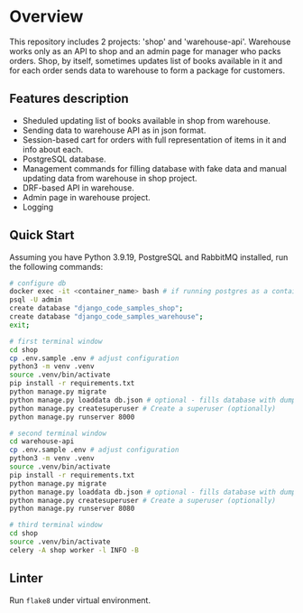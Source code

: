 # Overview

This repository includes 2 projects: 'shop' and 'warehouse-api'. Warehouse works only as an API to shop and an admin  page for manager who packs orders.
Shop, by itself, sometimes updates list of books available in it and for each order sends data to warehouse to form a package for customers. 

## Features description

- Sheduled updating list of books available in shop from warehouse.
- Sending data to warehouse API as in json format.
- Session-based cart for orders with full representation of items in it and info about each.
- PostgreSQL database.
- Management commands for filling database with fake data and manual updating data from warehouse in shop project.
- DRF-based API in warehouse.
- Admin page in warehouse project.
- Logging

## Quick Start

Assuming you have Python 3.9.19, PostgreSQL and RabbitMQ installed, run the following commands:

```sh
# configure db
docker exec -it <container_name> bash # if running postgres as a container
psql -U admin
create database "django_code_samples_shop";
create database "django_code_samples_warehouse";
exit;

# first terminal window
cd shop
cp .env.sample .env # adjust configuration
python3 -m venv .venv
source .venv/bin/activate
pip install -r requirements.txt
python manage.py migrate
python manage.py loaddata db.json # optional - fills database with dump data
python manage.py createsuperuser # Create a superuser (optionally)
python manage.py runserver 8000

# second terminal window
cd warehouse-api
cp .env.sample .env # adjust configuration
python3 -m venv .venv
source .venv/bin/activate
pip install -r requirements.txt
python manage.py migrate
python manage.py loaddata db.json # optional - fills database with dump data
python manage.py createsuperuser # Create a superuser (optionally)
python manage.py runserver 8080

# third terminal window
cd shop
source .venv/bin/activate
celery -A shop worker -l INFO -B
```

## Linter

Run `flake8` under virtual environment.
